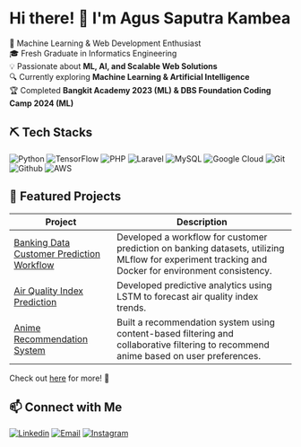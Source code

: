 # Hi there! 👋 I'm Agus Saputra Kambea 

🚀 Machine Learning & Web Development Enthusiast  
🎓 Fresh Graduate in Informatics Engineering  
💡 Passionate about **ML, AI, and Scalable Web Solutions**  
🔍 Currently exploring **Machine Learning & Artificial Intelligence**   
🏆 Completed **Bangkit Academy 2023 (ML) & DBS Foundation Coding Camp 2024 (ML)**  

## ⛏️ Tech Stacks 

![Python](https://img.shields.io/badge/Python-3776AB?style=for-the-badge&logo=python&logoColor=white)
![TensorFlow](https://img.shields.io/badge/TensorFlow-FF6F00?style=for-the-badge&logo=tensorflow&logoColor=white)
![PHP](https://img.shields.io/badge/PHP-777BB4?style=for-the-badge&logo=php&logoColor=white)
![Laravel](https://img.shields.io/badge/Laravel-FF2D20?style=for-the-badge&logo=laravel&logoColor=white)
![MySQL](https://img.shields.io/badge/MySQL-005C84?style=for-the-badge&logo=mysql&logoColor=white)
![Google Cloud](https://img.shields.io/badge/Google_Cloud-4285F4?style=for-the-badge&logo=google-cloud&logoColor=white)
![Git](https://img.shields.io/badge/GIT-E44C30?style=for-the-badge&logo=git&logoColor=white)
![Github](https://img.shields.io/badge/GitHub-100000?style=for-the-badge&logo=github&logoColor=white)
![AWS](https://img.shields.io/badge/Amazon_AWS-232F3E?style=for-the-badge&logo=amazon-aws&logoColor=white)


## 📌 Featured Projects 

| Project | Description |
| ----------- | ----------- |
| [Banking Data Customer Prediction Workflow](https://github.com/agusaputra17/Workflow-CI) | Developed a workflow for customer prediction on banking datasets, utilizing MLflow for experiment tracking and Docker for environment consistency. |
| [Air Quality Index Prediction](https://github.com/agusaputra17/Applied-Machine-Learning-Course/tree/main/Predictive%20Analytics) | Developed predictive analytics using LSTM to forecast air quality index trends. |  
| [Anime Recommendation System](https://github.com/agusaputra17/Applied-Machine-Learning-Course/tree/main/Recomendation%20System) | Built a recommendation system using content-based filtering and collaborative filtering to recommend anime based on user preferences. |   
Check out [here](https://github.com/agusaputra17/My-projects) for more! 📂  


## 📫 Connect with Me 

[![Linkedin](https://img.shields.io/badge/LinkedIn-0077B5?style=for-the-badge&logo=linkedin&logoColor=white)](https://www.linkedin.com/in/agus-saputra-kambea)
[![Email](https://img.shields.io/badge/Gmail-D14836?style=for-the-badge&logo=gmail&logoColor=white)](mailto:agussaputrakambea@gmail.com)
[![Instagram](https://img.shields.io/badge/Instagram-E4405F?style=for-the-badge&logo=instagram&logoColor=white)](https://www.instagram.com/guss_kambea/)
